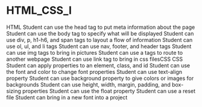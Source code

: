 # HTML_CSS_I
HTML
  Student can use the head tag to put meta information about the page
  Student can use the body tag to specify what will be displayed
  Student can use div, p, h1-h6, and span tags to layout a flow of information
  Student can use ol, ul, and li tags
  Student can use nav, footer, and header tags
  Student can use img tags to bring in pictures
  Student can use a tags to route to another webpage
  Student can use link tag to bring in css filesCSS
CSS
  Student can apply properties to an element, class, and id
  Student can use the font and color to change font properties
  Student can use text-align property
  Student can use background property to give colors or images for backgrounds
  Student can use height, width, margin, padding, and box-sizing properties
  Student can use the float property
  Student can use a reset file
  Student can bring in a new font into a project
